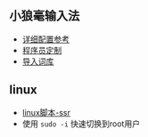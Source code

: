 

## 小狼毫输入法

- [详细配置参考](https://www.cnblogs.com/meetrice/p/5556238.html)
- [程序员定制](https://www.cnblogs.com/pangchol/p/3352492.html)
- [导入词库](http://www.cnblogs.com/frederichchen/p/5074689.html)

## linux

- [linux脚本-ssr](https://github.com/liuzheGit/doubi)
- 使用 `sudo -i` 快速切换到root用户